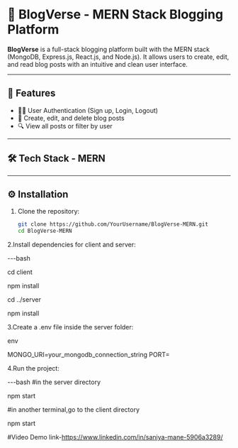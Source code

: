 # 📝 BlogVerse - MERN Stack Blogging Platform

**BlogVerse** is a full-stack blogging platform built with the MERN stack (MongoDB, Express.js, React.js, and Node.js). It allows users to create, edit, and read blog posts with an intuitive and clean user interface.

---

## 🚀 Features

- 🧑‍💻 User Authentication (Sign up, Login, Logout)
- 📝 Create, edit, and delete blog posts
- 🔍 View all posts or filter by user


---

## 🛠️ Tech Stack - MERN 

---

## ⚙️ Installation

1. Clone the repository:
   ```bash
   git clone https://github.com/YourUsername/BlogVerse-MERN.git
   cd BlogVerse-MERN
   
2.Install dependencies for client and server:

---bash

cd client

npm install

cd ../server

npm install

3.Create a .env file inside the server folder:

env

MONGO_URI=your_mongodb_connection_string
PORT=

4.Run the project:

---bash
#in the server directory

npm start

#in another terminal,go to the client directory

npm start

#Video Demo link-https://www.linkedin.com/in/saniya-mane-5906a3289/

